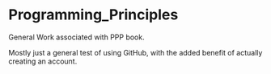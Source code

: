 # Programming_Principles
General Work associated with PPP book.

Mostly just a general test of using GitHub, with the added benefit of actually creating an account.
